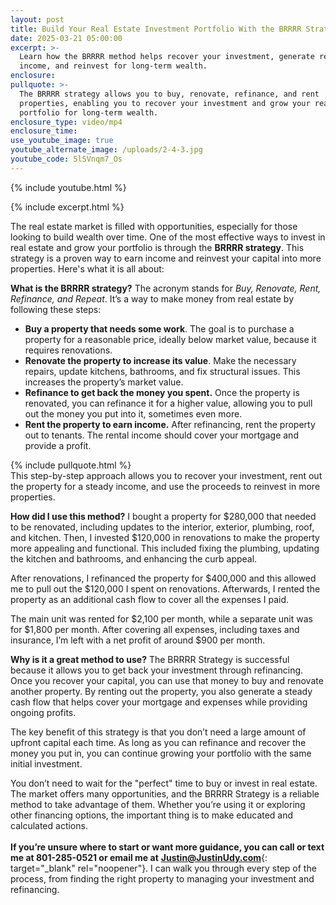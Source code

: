 ```yaml
---
layout: post
title: Build Your Real Estate Investment Portfolio With the BRRRR Strategy
date: 2025-03-21 05:00:00
excerpt: >-
  Learn how the BRRRR method helps recover your investment, generate rental
  income, and reinvest for long-term wealth.
enclosure:
pullquote: >-
  The BRRRR strategy allows you to buy, renovate, refinance, and rent
  properties, enabling you to recover your investment and grow your real estate
  portfolio for long-term wealth.
enclosure_type: video/mp4
enclosure_time:
use_youtube_image: true
youtube_alternate_image: /uploads/2-4-3.jpg
youtube_code: 5lSVnqm7_Os
---
```

{% include youtube.html %}

{% include excerpt.html %}

The real estate market is filled with opportunities, especially for those looking to build wealth over time. One of the most effective ways to invest in real estate and grow your portfolio is through the **BRRRR strategy**. This strategy is a proven way to earn income and reinvest your capital into more properties. Here's what it is all about:

**What is the BRRRR strategy?** The acronym stands for *Buy, Renovate, Rent, Refinance, and Repeat*. It’s a way to make money from real estate by following these steps:

* **Buy a property that needs some work**. The goal is to purchase a property for a reasonable price, ideally below market value, because it requires renovations.
* **Renovate the property to increase its value**. Make the necessary repairs, update kitchens, bathrooms, and fix structural issues. This increases the property’s market value.
* **Refinance to get back the money you spent.** Once the property is renovated, you can refinance it for a higher value, allowing you to pull out the money you put into it, sometimes even more.
* **Rent the property to earn income.** After refinancing, rent the property out to tenants. The rental income should cover your mortgage and provide a profit.

{% include pullquote.html %}<br>This step-by-step approach allows you to recover your investment, rent out the property for a steady income, and use the proceeds to reinvest in more properties.

**How did I use this method?** I bought a property for $280,000 that needed to be renovated, including updates to the interior, exterior, plumbing, roof, and kitchen. Then, I invested $120,000 in renovations to make the property more appealing and functional. This included fixing the plumbing, updating the kitchen and bathrooms, and enhancing the curb appeal.

After renovations, I refinanced the property for $400,000 and this allowed me to pull out the $120,000 I spent on renovations. Afterwards, I rented the property as an additional cash flow to cover all the expenses I paid.

The main unit was rented for $2,100 per month, while a separate unit was for $1,800 per month. After covering all expenses, including taxes and insurance, I’m left with a net profit of around $900 per month.

**Why is it a great method to use?** The BRRRR Strategy is successful because it allows you to get back your investment through refinancing. Once you recover your capital, you can use that money to buy and renovate another property. By renting out the property, you also generate a steady cash flow that helps cover your mortgage and expenses while providing ongoing profits.

The key benefit of this strategy is that you don’t need a large amount of upfront capital each time. As long as you can refinance and recover the money you put in, you can continue growing your portfolio with the same initial investment.

You don’t need to wait for the "perfect" time to buy or invest in real estate. The market offers many opportunities, and the BRRRR Strategy is a reliable method to take advantage of them. Whether you’re using it or exploring other financing options, the important thing is to make educated and calculated actions.<br><br>**If you’re unsure where to start or want more guidance, you can call or text me at 801-285-0521 or email me at** [**Justin@JustinUdy.com**](Justin@JustinUdy.com){: target="_blank" rel="noopener"}. I can walk you through every step of the process, from finding the right property to managing your investment and refinancing.